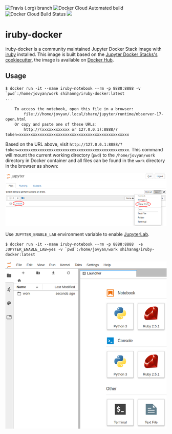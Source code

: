 ![Travis (.org) branch](https://img.shields.io/travis/shihanng/iruby-docker/master.svg?style=popout)
![Docker Cloud Automated build](https://img.shields.io/docker/cloud/automated/shihanng/iruby-docker.svg?style=popout)
![Docker Cloud Build Status](https://img.shields.io/docker/cloud/build/shihanng/iruby-docker.svg?style=popout)
[![](https://images.microbadger.com/badges/version/shihanng/iruby-docker.svg)](https://microbadger.com/images/shihanng/iruby-docker "Get your own version badge on microbadger.com")

# iruby-docker

iruby-docker is a community maintained Jupyter Docker Stack image
with [iruby](https://github.com/SciRuby/iruby) installed.
This image is built based on the [Jupyter Docker Stacks's cookiecutter](https://jupyter-docker-stacks.readthedocs.io/en/latest/contributing/stacks.html),
the image is available on [Docker Hub](https://hub.docker.com/r/shihanng/iruby-docker).

## Usage

```
$ docker run -it --name iruby-notebook --rm -p 8888:8888 -v `pwd`:/home/jovyan/work shihanng/iruby-docker:latest
...

    To access the notebook, open this file in a browser:
        file:///home/jovyan/.local/share/jupyter/runtime/nbserver-17-open.html
    Or copy and paste one of these URLs:
        http://(xxxxxxxxxxxx or 127.0.0.1):8888/?token=xxxxxxxxxxxxxxxxxxxxxxxxxxxxxxxxxxxxxxxxxxxxxxxx
```

Based on the URL above, visit `http://127.0.0.1:8888/?token=xxxxxxxxxxxxxxxxxxxxxxxxxxxxxxxxxxxxxxxxxxxxxxxx`.
This command will mount the current working directory (`pwd`)
to the `/home/jovyan/work` directory in Docker container
and all files can be found in the `work` directory in the browser as shown:

![Jupyter Notebook](/screenshots/notebook.png)

Use `JUPYTER_ENABLE_LAB` environment variable to enable [JupyterLab](https://jupyterlab.readthedocs.io/en/stable/).

```
$ docker run -it --name iruby-notebook --rm -p 8888:8888  -e JUPYTER_ENABLE_LAB=yes -v `pwd`:/home/jovyan/work shihanng/iruby-docker:latest
```

![JupyterLab](/screenshots/jupyterlab.png)
